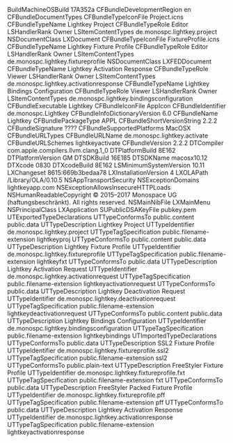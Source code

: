 <?xml version="1.0" encoding="UTF-8"?>
<!DOCTYPE plist PUBLIC "-//Apple//DTD PLIST 1.0//EN" "http://www.apple.com/DTDs/PropertyList-1.0.dtd">
<plist version="1.0">
<dict>
	<key>BuildMachineOSBuild</key>
	<string>17A352a</string>
	<key>CFBundleDevelopmentRegion</key>
	<string>en</string>
	<key>CFBundleDocumentTypes</key>
	<array>
		<dict>
			<key>CFBundleTypeIconFile</key>
			<string>Project.icns</string>
			<key>CFBundleTypeName</key>
			<string>Lightkey Project</string>
			<key>CFBundleTypeRole</key>
			<string>Editor</string>
			<key>LSHandlerRank</key>
			<string>Owner</string>
			<key>LSItemContentTypes</key>
			<array>
				<string>de.monospc.lightkey.project</string>
			</array>
			<key>NSDocumentClass</key>
			<string>LXDocument</string>
		</dict>
		<dict>
			<key>CFBundleTypeIconFile</key>
			<string>FixtureProfile.icns</string>
			<key>CFBundleTypeName</key>
			<string>Lightkey Fixture Profile</string>
			<key>CFBundleTypeRole</key>
			<string>Editor</string>
			<key>LSHandlerRank</key>
			<string>Owner</string>
			<key>LSItemContentTypes</key>
			<array>
				<string>de.monospc.lightkey.fixtureprofile</string>
			</array>
			<key>NSDocumentClass</key>
			<string>LXFEDDocument</string>
		</dict>
		<dict>
			<key>CFBundleTypeName</key>
			<string>Lightkey Activation Response</string>
			<key>CFBundleTypeRole</key>
			<string>Viewer</string>
			<key>LSHandlerRank</key>
			<string>Owner</string>
			<key>LSItemContentTypes</key>
			<array>
				<string>de.monospc.lightkey.activationresponse</string>
			</array>
		</dict>
		<dict>
			<key>CFBundleTypeName</key>
			<string>Lightkey Bindings Configuration</string>
			<key>CFBundleTypeRole</key>
			<string>Viewer</string>
			<key>LSHandlerRank</key>
			<string>Owner</string>
			<key>LSItemContentTypes</key>
			<array>
				<string>de.monospc.lightkey.bindingsconfiguration</string>
			</array>
		</dict>
	</array>
	<key>CFBundleExecutable</key>
	<string>Lightkey</string>
	<key>CFBundleIconFile</key>
	<string>AppIcon</string>
	<key>CFBundleIdentifier</key>
	<string>de.monospc.Lightkey</string>
	<key>CFBundleInfoDictionaryVersion</key>
	<string>6.0</string>
	<key>CFBundleName</key>
	<string>Lightkey</string>
	<key>CFBundlePackageType</key>
	<string>APPL</string>
	<key>CFBundleShortVersionString</key>
	<string>2.2.2</string>
	<key>CFBundleSignature</key>
	<string>????</string>
	<key>CFBundleSupportedPlatforms</key>
	<array>
		<string>MacOSX</string>
	</array>
	<key>CFBundleURLTypes</key>
	<array>
		<dict>
			<key>CFBundleURLName</key>
			<string>de.monospc.lightkey.activate</string>
			<key>CFBundleURLSchemes</key>
			<array>
				<string>lightkeyactivate</string>
			</array>
		</dict>
	</array>
	<key>CFBundleVersion</key>
	<string>2.2.2</string>
	<key>DTCompiler</key>
	<string>com.apple.compilers.llvm.clang.1_0</string>
	<key>DTPlatformBuild</key>
	<string>8E162</string>
	<key>DTPlatformVersion</key>
	<string>GM</string>
	<key>DTSDKBuild</key>
	<string>16E185</string>
	<key>DTSDKName</key>
	<string>macosx10.12</string>
	<key>DTXcode</key>
	<string>0830</string>
	<key>DTXcodeBuild</key>
	<string>8E162</string>
	<key>LSMinimumSystemVersion</key>
	<string>10.11</string>
	<key>LXChangeset</key>
	<string>8615:669b3bedaa78</string>
	<key>LXInstallationVersion</key>
	<integer>4</integer>
	<key>LXOLAPath</key>
	<string>/Library/OLA/0.10.5</string>
	<key>NSAppTransportSecurity</key>
	<dict>
		<key>NSExceptionDomains</key>
		<dict>
			<key>lightkeyapp.com</key>
			<dict>
				<key>NSExceptionAllowsInsecureHTTPLoads</key>
				<true/>
			</dict>
		</dict>
	</dict>
	<key>NSHumanReadableCopyright</key>
	<string>© 2015–2017 Monospace UG (haftungsbeschränkt). All rights reserved.</string>
	<key>NSMainNibFile</key>
	<string>LXMainMenu</string>
	<key>NSPrincipalClass</key>
	<string>LXApplication</string>
	<key>SUPublicDSAKeyFile</key>
	<string>pubkey.pem</string>
	<key>UTExportedTypeDeclarations</key>
	<array>
		<dict>
			<key>UTTypeConformsTo</key>
			<array>
				<string>public.content</string>
				<string>public.data</string>
			</array>
			<key>UTTypeDescription</key>
			<string>Lightkey Project</string>
			<key>UTTypeIdentifier</key>
			<string>de.monospc.lightkey.project</string>
			<key>UTTypeTagSpecification</key>
			<dict>
				<key>public.filename-extension</key>
				<string>lightkeyproj</string>
			</dict>
		</dict>
		<dict>
			<key>UTTypeConformsTo</key>
			<array>
				<string>public.content</string>
				<string>public.data</string>
			</array>
			<key>UTTypeDescription</key>
			<string>Lightkey Fixture Profile</string>
			<key>UTTypeIdentifier</key>
			<string>de.monospc.lightkey.fixtureprofile</string>
			<key>UTTypeTagSpecification</key>
			<dict>
				<key>public.filename-extension</key>
				<string>lightkeyfxt</string>
			</dict>
		</dict>
		<dict>
			<key>UTTypeConformsTo</key>
			<array>
				<string>public.data</string>
			</array>
			<key>UTTypeDescription</key>
			<string>Lightkey Activation Request</string>
			<key>UTTypeIdentifier</key>
			<string>de.monospc.lightkey.activationrequest</string>
			<key>UTTypeTagSpecification</key>
			<dict>
				<key>public.filename-extension</key>
				<string>lightkeyactivationrequest</string>
			</dict>
		</dict>
		<dict>
			<key>UTTypeConformsTo</key>
			<array>
				<string>public.data</string>
			</array>
			<key>UTTypeDescription</key>
			<string>Lightkey Deactivation Request</string>
			<key>UTTypeIdentifier</key>
			<string>de.monospc.lightkey.deactivationrequest</string>
			<key>UTTypeTagSpecification</key>
			<dict>
				<key>public.filename-extension</key>
				<string>lightkeydeactivationrequest</string>
			</dict>
		</dict>
		<dict>
			<key>UTTypeConformsTo</key>
			<array>
				<string>public.content</string>
				<string>public.data</string>
			</array>
			<key>UTTypeDescription</key>
			<string>Lightkey Bindings Configuration</string>
			<key>UTTypeIdentifier</key>
			<string>de.monospc.lightkey.bindingsconfiguration</string>
			<key>UTTypeTagSpecification</key>
			<dict>
				<key>public.filename-extension</key>
				<string>lightkeybindings</string>
			</dict>
		</dict>
	</array>
	<key>UTImportedTypeDeclarations</key>
	<array>
		<dict>
			<key>UTTypeConformsTo</key>
			<array>
				<string>public.data</string>
			</array>
			<key>UTTypeDescription</key>
			<string>SSL2 Fixture Profile</string>
			<key>UTTypeIdentifier</key>
			<string>de.monospc.lightkey.fixtureprofile.ssl2</string>
			<key>UTTypeTagSpecification</key>
			<dict>
				<key>public.filename-extension</key>
				<string>ssl2</string>
			</dict>
		</dict>
		<dict>
			<key>UTTypeConformsTo</key>
			<array>
				<string>public.plain-text </string>
			</array>
			<key>UTTypeDescription</key>
			<string>FreeStyler Fixture Profile</string>
			<key>UTTypeIdentifier</key>
			<string>de.monospc.lightkey.fixtureprofile.fxt</string>
			<key>UTTypeTagSpecification</key>
			<dict>
				<key>public.filename-extension</key>
				<string>fxt</string>
			</dict>
		</dict>
		<dict>
			<key>UTTypeConformsTo</key>
			<array>
				<string>public.data</string>
			</array>
			<key>UTTypeDescription</key>
			<string>FreeStyler Packed Fixture Profile</string>
			<key>UTTypeIdentifier</key>
			<string>de.monospc.lightkey.fixtureprofile.pff</string>
			<key>UTTypeTagSpecification</key>
			<dict>
				<key>public.filename-extension</key>
				<string>pff</string>
			</dict>
		</dict>
		<dict>
			<key>UTTypeConformsTo</key>
			<array>
				<string>public.data</string>
			</array>
			<key>UTTypeDescription</key>
			<string>Lightkey Activation Response</string>
			<key>UTTypeIdentifier</key>
			<string>de.monospc.lightkey.activationresponse</string>
			<key>UTTypeTagSpecification</key>
			<dict>
				<key>public.filename-extension</key>
				<string>lightkeyactivationresponse</string>
			</dict>
		</dict>
	</array>
</dict>
</plist>
